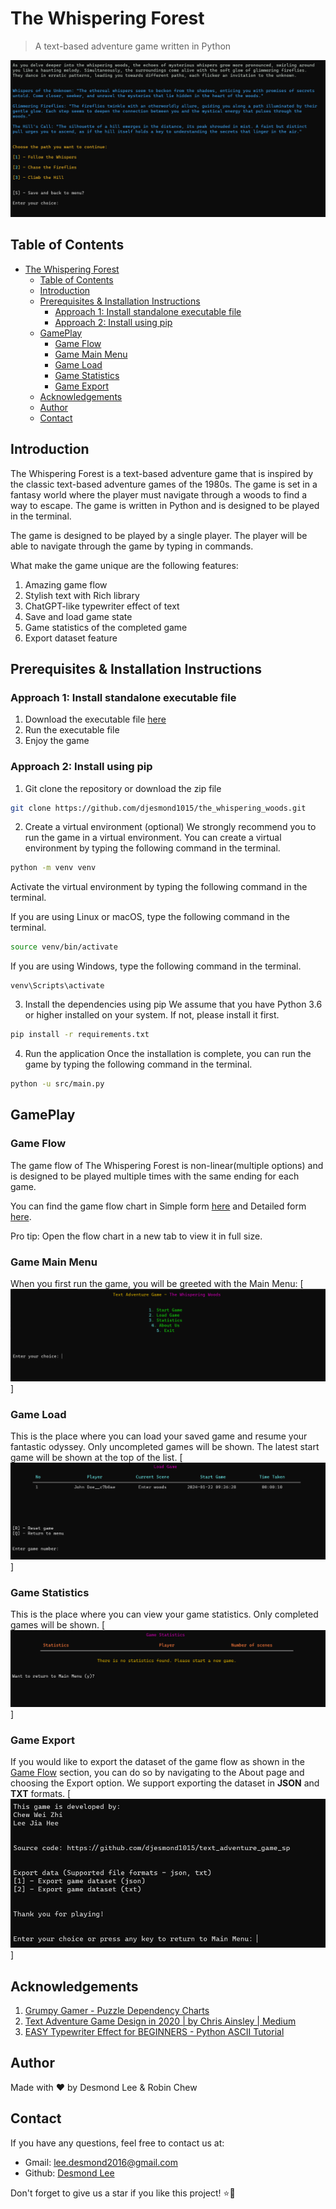 # The Whispering Forest

> A text-based adventure game written in Python

![Game Preview](docs/static/game_preview_screen.png)

## Table of Contents

- [The Whispering Forest](#the-whispering-forest)
  - [Table of Contents](#table-of-contents)
  - [Introduction](#introduction)
  - [Prerequisites \& Installation Instructions](#prerequisites--installation-instructions)
    - [Approach 1: Install standalone executable file](#approach-1-install-standalone-executable-file)
    - [Approach 2: Install using pip](#approach-2-install-using-pip)
  - [GamePlay](#gameplay)
    - [Game Flow](#game-flow)
    - [Game Main Menu](#game-main-menu)
    - [Game Load](#game-load)
    - [Game Statistics](#game-statistics)
    - [Game Export](#game-export)
  - [Acknowledgements](#acknowledgements)
  - [Author](#author)
  - [Contact](#contact)

## Introduction

The Whispering Forest is a text-based adventure game that is inspired by the classic text-based adventure games of the 1980s. The game is set in a fantasy world where the player must navigate through a woods to find a way to escape. The game is written in Python and is designed to be played in the terminal.

The game is designed to be played by a single player. The player will be able to navigate through the game by typing in commands.

What make the game unique are the following features:

1. Amazing game flow
2. Stylish text with Rich library
3. ChatGPT-like typewriter effect of text
4. Save and load game state
5. Game statistics of the completed game
6. Export dataset feature

## Prerequisites & Installation Instructions

### Approach 1: Install standalone executable file

1. Download the executable file [here](https://github.com/djesmond1015/the_whispering_woods/blob/main/theWhisperingForest.zip)
2. Run the executable file
3. Enjoy the game

### Approach 2: Install using pip

1. Git clone the repository or download the zip file

```bash
git clone https://github.com/djesmond1015/the_whispering_woods.git
```

2. Create a virtual environment (optional)
   We strongly recommend you to run the game in a virtual environment. You can create a virtual environment by typing the following command in the terminal.

```bash
python -m venv venv
```

Activate the virtual environment by typing the following command in the terminal.

If you are using Linux or macOS, type the following command in the terminal.

```bash
source venv/bin/activate
```

If you are using Windows, type the following command in the terminal.

```command prompt
venv\Scripts\activate
```

3. Install the dependencies using pip
   We assume that you have Python 3.6 or higher installed on your system. If not, please install it first.

```bash
pip install -r requirements.txt
```

4. Run the application
   Once the installation is complete, you can run the game by typing the following command in the terminal.

```bash
python -u src/main.py
```

## GamePlay

### Game Flow

The game flow of The Whispering Forest is non-linear(multiple options) and is designed to be played multiple times with the same ending for each game.

You can find the game flow chart in Simple form [here](docs/static/game_flow_simple.png) and Detailed form [here](docs/static/game_flow_detailed.png).

Pro tip: Open the flow chart in a new tab to view it in full size.

### Game Main Menu

When you first run the game, you will be greeted with the Main Menu:
[![Game Main Menu](docs/static/main_menu.png)]

### Game Load

This is the place where you can load your saved game and resume your fantastic odyssey. Only uncompleted games will be shown. The latest start game will be shown at the top of the list.
[![Game Load](docs/static/game_load.png)]

### Game Statistics

This is the place where you can view your game statistics. Only completed games will be shown.
[![Game Statistics](docs/static/game_statistics.png)]

### Game Export

If you would like to export the dataset of the game flow as shown in the [Game Flow](#game-flow) section, you can do so by navigating to the About page and choosing the Export option. We support exporting the dataset in **JSON** and **TXT** formats.
[![Game Export](docs/static/game_export.png)]

## Acknowledgements

1. [Grumpy Gamer - Puzzle Dependency Charts](https://grumpygamer.com/puzzle_dependency_charts)
2. [Text Adventure Game Design in 2020 | by Chris Ainsley | Medium](https://medium.com/@model_train/text-adventure-game-design-in-2020-608528ac8bda)
3. [EASY Typewriter Effect for BEGINNERS - Python ASCII Tutorial](https://youtu.be/EVudW0H_2T8?si=vhtljV73KEpJpqC8)

## Author

Made with ❤️ by Desmond Lee & Robin Chew

## Contact

If you have any questions, feel free to contact us at:

- Gmail: lee.desmond2016@gmail.com
- Github: [Desmond Lee](https://github.com/djesmond1015)

Don't forget to give us a star if you like this project! ⭐🥰
